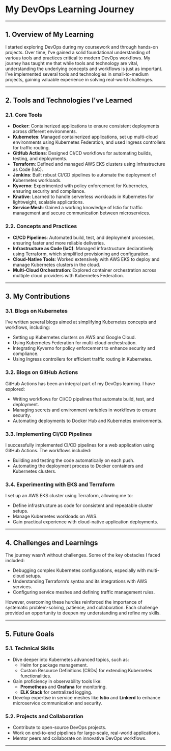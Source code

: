 
# My DevOps Learning Journey

---

## 1. Overview of My Learning
I started exploring DevOps during my coursework and through hands-on projects. Over time, I’ve gained a solid foundational understanding of various tools and practices critical to modern DevOps workflows. My journey has taught me that while tools and technology are vital, understanding the underlying concepts and workflows is just as important. I’ve implemented several tools and technologies in small-to-medium projects, gaining valuable experience in solving real-world challenges.

---

## 2. Tools and Technologies I've Learned

### 2.1. Core Tools
- **Docker**: Containerized applications to ensure consistent deployments across different environments.
- **Kubernetes**: Managed containerized applications, set up multi-cloud environments using Kubernetes Federation, and used Ingress controllers for traffic routing.
- **GitHub Actions**: Designed CI/CD workflows for automating builds, testing, and deployments.
- **Terraform**: Defined and managed AWS EKS clusters using Infrastructure as Code (IaC).
- **Jenkins**: Built robust CI/CD pipelines to automate the deployment of Kubernetes workloads.
- **Kyverno**: Experimented with policy enforcement for Kubernetes, ensuring security and compliance.
- **Knative**: Learned to handle serverless workloads in Kubernetes for lightweight, scalable applications.
- **Service Mesh**: Gained a working knowledge of Istio for traffic management and secure communication between microservices.

### 2.2. Concepts and Practices
- **CI/CD Pipelines**: Automated build, test, and deployment processes, ensuring faster and more reliable deliveries.
- **Infrastructure as Code (IaC)**: Managed infrastructure declaratively using Terraform, which simplified provisioning and configuration.
- **Cloud-Native Tools**: Worked extensively with AWS EKS to deploy and manage Kubernetes clusters in the cloud.
- **Multi-Cloud Orchestration**: Explored container orchestration across multiple cloud providers with Kubernetes Federation.

---

## 3. My Contributions

### 3.1. Blogs on Kubernetes
I’ve written several blogs aimed at simplifying Kubernetes concepts and workflows, including:
- Setting up Kubernetes clusters on AWS and Google Cloud.
- Using Kubernetes Federation for multi-cloud orchestration.
- Integrating Kyverno for policy enforcement to enhance security and compliance.
- Using Ingress controllers for efficient traffic routing in Kubernetes.

### 3.2. Blogs on GitHub Actions
GitHub Actions has been an integral part of my DevOps learning. I have explored:
- Writing workflows for CI/CD pipelines that automate build, test, and deployment.
- Managing secrets and environment variables in workflows to ensure security.
- Automating deployments to Docker Hub and Kubernetes environments.

### 3.3. Implementing CI/CD Pipelines
I successfully implemented CI/CD pipelines for a web application using GitHub Actions. The workflows included:
- Building and testing the code automatically on each push.
- Automating the deployment process to Docker containers and Kubernetes clusters.

### 3.4. Experimenting with EKS and Terraform
I set up an AWS EKS cluster using Terraform, allowing me to:
- Define infrastructure as code for consistent and repeatable cluster setups.
- Manage Kubernetes workloads on AWS.
- Gain practical experience with cloud-native application deployments.

---

## 4. Challenges and Learnings
The journey wasn’t without challenges. Some of the key obstacles I faced included:
- Debugging complex Kubernetes configurations, especially with multi-cloud setups.
- Understanding Terraform’s syntax and its integrations with AWS services.
- Configuring service meshes and defining traffic management rules.

However, overcoming these hurdles reinforced the importance of systematic problem-solving, patience, and collaboration. Each challenge provided an opportunity to deepen my understanding and refine my skills.

---

## 5. Future Goals

### 5.1. Technical Skills
- Dive deeper into Kubernetes advanced topics, such as:
  - Helm for package management.
  - Custom Resource Definitions (CRDs) for extending Kubernetes functionalities.
- Gain proficiency in observability tools like:
  - **Prometheus** and **Grafana** for monitoring.
  - **ELK Stack** for centralized logging.
- Develop expertise in service meshes like **Istio** and **Linkerd** to enhance microservice communication and security.

### 5.2. Projects and Collaboration
- Contribute to open-source DevOps projects.
- Work on end-to-end pipelines for large-scale, real-world applications.
- Mentor peers and collaborate on innovative DevOps workflows.

---
